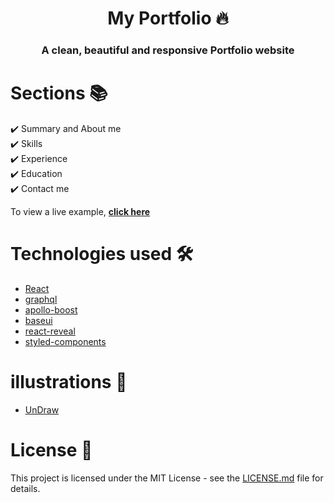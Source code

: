<h1 align="center"> My Portfolio 🔥 </h1> 
<h3 align="center"> A clean, beautiful and responsive Portfolio website   </h3>

# Sections 📚

✔️ Summary and About me\
✔️ Skills \
✔️ Experience\
✔️ Education\
✔️ Contact me

To view a live example, **[click here](https://dhananjay23033.github.io/)**

# Technologies used 🛠️

- [React](https://reactjs.org/)
- [graphql](https://graphql.org/)
- [apollo-boost](https://www.apollographql.com/docs/react/get-started/)
- [baseui](https://github.com/uber/baseweb)
- [react-reveal](https://www.react-reveal.com/)
- [styled-components](https://styled-components.com/)

# illustrations 🍥

- [UnDraw](https://undraw.co/illustrations)

# License 📄

This project is licensed under the MIT License - see the [LICENSE.md](./LICENSE) file for details.